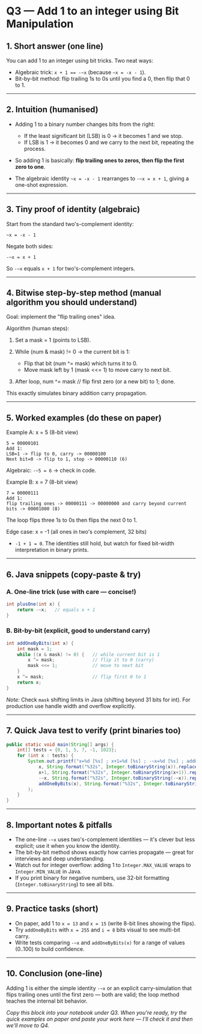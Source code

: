 # Q3 — Add 1 to an integer using Bit Manipulation

## 1. Short answer (one line)

You can add 1 to an integer using bit tricks. Two neat ways:

* Algebraic trick: `x + 1 == -~x` (because `~x = -x - 1`).
* Bit-by-bit method: flip trailing 1s to 0s until you find a 0, then flip that 0 to 1.

---

## 2. Intuition (humanised)

* Adding 1 to a binary number changes bits from the right:

  * If the least significant bit (LSB) is 0 → it becomes 1 and we stop.
  * If LSB is 1 → it becomes 0 and we carry to the next bit, repeating the process.
* So adding 1 is basically: **flip trailing ones to zeros, then flip the first zero to one**.
* The algebraic identity `~x = -x - 1` rearranges to `-~x = x + 1`, giving a one-shot expression.

---

## 3. Tiny proof of identity (algebraic)

Start from the standard two's-complement identity:

```
~x = -x - 1
```

Negate both sides:

```
-~x = x + 1
```

So `-~x` equals `x + 1` for two's-complement integers.

---

## 4. Bitwise step-by-step method (manual algorithm you should understand)

Goal: implement the "flip trailing ones" idea.

Algorithm (human steps):

1. Set a mask = 1 (points to LSB).
2. While (num & mask) != 0  → the current bit is 1:

   * Flip that bit (num ^= mask) which turns it to 0.
   * Move mask left by 1 (mask <<= 1) to move carry to next bit.
3. After loop, num ^= mask  // flip first zero (or a new bit) to 1; done.

This exactly simulates binary addition carry propagation.

---

## 5. Worked examples (do these on paper)

Example A: x = 5 (8-bit view)

```
5 = 00000101
Add 1:
LSB=1 -> flip to 0, carry -> 00000100
Next bit=0 -> flip to 1, stop -> 00000110 (6)
```

Algebraic: `-~5 = 6` → check in code.

Example B: x = 7 (8-bit view)

```
7 = 00000111
Add 1:
flip trailing ones -> 00000111 -> 00000000 and carry beyond current bits -> 00001000 (8)
```

The loop flips three 1s to 0s then flips the next 0 to 1.

Edge case: x = -1 (all ones in two's complement, 32 bits)

* `-1 + 1 = 0`. The identities still hold, but watch for fixed bit-width interpretation in binary prints.

---

## 6. Java snippets (copy-paste & try)

### A. One-line trick (use with care — concise!)

```java
int plusOne(int x) {
    return -~x;   // equals x + 1
}
```

### B. Bit-by-bit (explicit, good to understand carry)

```java
int addOneByBits(int x) {
    int mask = 1;
    while ((x & mask) != 0) {   // while current bit is 1
        x ^= mask;              // flip it to 0 (carry)
        mask <<= 1;             // move to next bit
    }
    x ^= mask;                  // flip first 0 to 1
    return x;
}
```

*Note:* Check `mask` shifting limits in Java (shifting beyond 31 bits for int). For production use handle width and overflow explicitly.

---

## 7. Quick Java test to verify (print binaries too)

```java
public static void main(String[] args) {
    int[] tests = {0, 1, 5, 7, -1, 1023};
    for (int x : tests) {
        System.out.printf("x=%d [%s] ; x+1=%d [%s] ; -~x=%d [%s] ; addOneByBits=%d [%s]\n",
            x, String.format("%32s", Integer.toBinaryString(x)).replace(' ', '0'),
            x+1, String.format("%32s", Integer.toBinaryString(x+1)).replace(' ', '0'),
            -~x, String.format("%32s", Integer.toBinaryString(-~x)).replace(' ', '0'),
            addOneByBits(x), String.format("%32s", Integer.toBinaryString(addOneByBits(x))).replace(' ', '0')
        );
    }
}
```

---

## 8. Important notes & pitfalls

* The one-line `-~x` uses two's-complement identities — it's clever but less explicit; use it when you know the identity.
* The bit-by-bit method shows exactly how carries propagate — great for interviews and deep understanding.
* Watch out for integer overflow: adding 1 to `Integer.MAX_VALUE` wraps to `Integer.MIN_VALUE` in Java.
* If you print binary for negative numbers, use 32-bit formatting (`Integer.toBinaryString`) to see all bits.

---

## 9. Practice tasks (short)

* On paper, add 1 to `x = 13` and `x = 15` (write 8-bit lines showing the flips).
* Try `addOneByBits` with `x = 255` and `i = 8` bits visual to see multi-bit carry.
* Write tests comparing `-~x` and `addOneByBits(x)` for a range of values (0..100) to build confidence.

---

## 10. Conclusion (one-line)

Adding 1 is either the simple identity `-~x` or an explicit carry-simulation that flips trailing ones until the first zero — both are valid; the loop method teaches the internal bit behavior.

*Copy this block into your notebook under Q3. When you're ready, try the quick examples on paper and paste your work here — I'll check it and then we'll move to Q4.*
